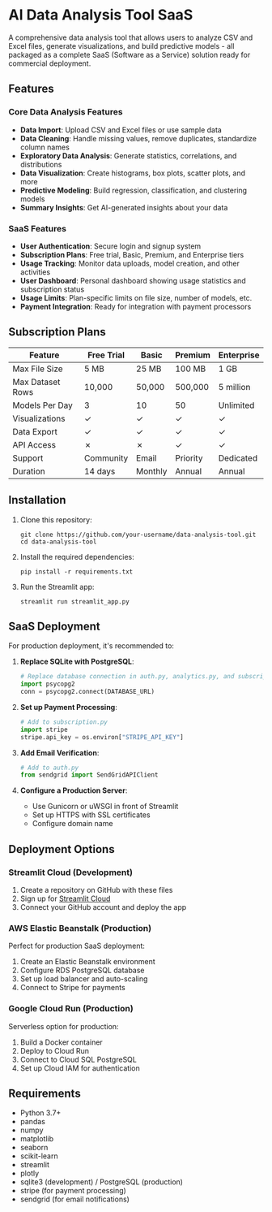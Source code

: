 # AI Data Analysis Tool SaaS

A comprehensive data analysis tool that allows users to analyze CSV and Excel files, generate visualizations, and build predictive models - all packaged as a complete SaaS (Software as a Service) solution ready for commercial deployment.

## Features

### Core Data Analysis Features
- **Data Import**: Upload CSV and Excel files or use sample data
- **Data Cleaning**: Handle missing values, remove duplicates, standardize column names
- **Exploratory Data Analysis**: Generate statistics, correlations, and distributions
- **Data Visualization**: Create histograms, box plots, scatter plots, and more
- **Predictive Modeling**: Build regression, classification, and clustering models
- **Summary Insights**: Get AI-generated insights about your data

### SaaS Features
- **User Authentication**: Secure login and signup system
- **Subscription Plans**: Free trial, Basic, Premium, and Enterprise tiers
- **Usage Tracking**: Monitor data uploads, model creation, and other activities
- **User Dashboard**: Personal dashboard showing usage statistics and subscription status
- **Usage Limits**: Plan-specific limits on file size, number of models, etc.
- **Payment Integration**: Ready for integration with payment processors

## Subscription Plans

| Feature | Free Trial | Basic | Premium | Enterprise |
|---------|------------|-------|---------|------------|
| Max File Size | 5 MB | 25 MB | 100 MB | 1 GB |
| Max Dataset Rows | 10,000 | 50,000 | 500,000 | 5 million |
| Models Per Day | 3 | 10 | 50 | Unlimited |
| Visualizations | ✓ | ✓ | ✓ | ✓ |
| Data Export | ✓ | ✓ | ✓ | ✓ |
| API Access | ✗ | ✗ | ✓ | ✓ |
| Support | Community | Email | Priority | Dedicated |
| Duration | 14 days | Monthly | Annual | Annual |

## Installation

1. Clone this repository:
   ```
   git clone https://github.com/your-username/data-analysis-tool.git
   cd data-analysis-tool
   ```

2. Install the required dependencies:
   ```
   pip install -r requirements.txt
   ```

3. Run the Streamlit app:
   ```
   streamlit run streamlit_app.py
   ```

## SaaS Deployment

For production deployment, it's recommended to:

1. **Replace SQLite with PostgreSQL**:
   ```python
   # Replace database connection in auth.py, analytics.py, and subscription.py
   import psycopg2
   conn = psycopg2.connect(DATABASE_URL)
   ```

2. **Set up Payment Processing**:
   ```python
   # Add to subscription.py
   import stripe
   stripe.api_key = os.environ["STRIPE_API_KEY"]
   ```

3. **Add Email Verification**:
   ```python
   # Add to auth.py
   from sendgrid import SendGridAPIClient
   ```

4. **Configure a Production Server**:
   - Use Gunicorn or uWSGI in front of Streamlit
   - Set up HTTPS with SSL certificates
   - Configure domain name

## Deployment Options

### Streamlit Cloud (Development)

1. Create a repository on GitHub with these files
2. Sign up for [Streamlit Cloud](https://streamlit.io/cloud)
3. Connect your GitHub account and deploy the app

### AWS Elastic Beanstalk (Production)

Perfect for production SaaS deployment:
1. Create an Elastic Beanstalk environment
2. Configure RDS PostgreSQL database
3. Set up load balancer and auto-scaling
4. Connect to Stripe for payments

### Google Cloud Run (Production)

Serverless option for production:
1. Build a Docker container
2. Deploy to Cloud Run
3. Connect to Cloud SQL PostgreSQL
4. Set up Cloud IAM for authentication

## Requirements

- Python 3.7+
- pandas
- numpy
- matplotlib
- seaborn
- scikit-learn
- streamlit
- plotly
- sqlite3 (development) / PostgreSQL (production)
- stripe (for payment processing)
- sendgrid (for email notifications)